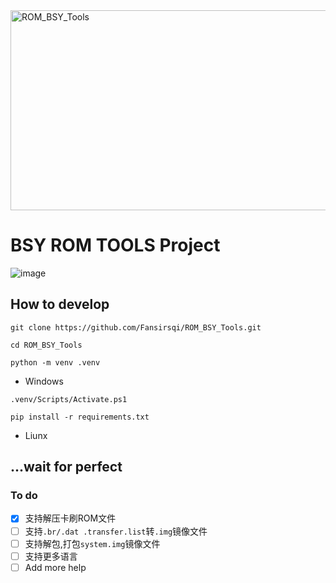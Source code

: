 <span style="align:center">
<img src="https://socialify.git.ci/Fansirsqi/ROM_BSY_Tools/image?description=1&descriptionEditable=%E5%AE%89%E5%8D%93Rom%E9%95%9C%E5%83%8F%E8%A7%A3%E5%8C%85%E5%B7%A5%E5%85%B7%E6%89%93%E5%8C%85&font=Jost&issues=1&language=1&name=1&owner=1&pattern=Circuit%20Board&pulls=1&stargazers=1&theme=Light" alt="ROM_BSY_Tools" width="640" height="320" />
</span>

# BSY ROM TOOLS Project

![image](https://cdn.jsdelivr.net/gh/Fansirsqi/picx-images-hosting@master/20241015/image.9nzs2kldr9.webp)

## How to develop

`git clone https://github.com/Fansirsqi/ROM_BSY_Tools.git`

`cd ROM_BSY_Tools`

`python -m venv .venv`

- Windows

`.venv/Scripts/Activate.ps1`

`pip install -r requirements.txt`

- Liunx

## ...wait for perfect

### To do

- [x] 支持解压卡刷ROM文件
- [ ] 支持`.br/.dat .transfer.list`转`.img`镜像文件
- [ ] 支持解包,打包`system.img`镜像文件
- [ ] 支持更多语言
- [ ] Add more help
